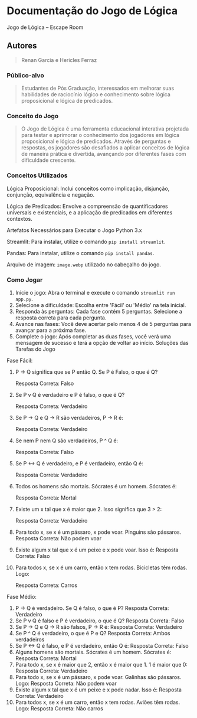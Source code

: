 # Documentação do Jogo de Lógica

Jogo de Lógica – Escape Room

## Autores

> Renan Garcia e Hericles Ferraz

### Público-alvo

> Estudantes de Pós Graduação, interessados em melhorar suas habilidades de raciocínio lógico e conhecimento sobre lógica proposicional e lógica de predicados.

### Conceito do Jogo

> O Jogo de Lógica é uma ferramenta educacional interativa projetada para testar e aprimorar o conhecimento dos jogadores em lógica proposicional e lógica de predicados. Através de perguntas e respostas, os jogadores são desafiados a aplicar conceitos de lógica de maneira prática e divertida, avançando por diferentes fases com dificuldade crescente.

### Conceitos Utilizados

Lógica Proposicional: Inclui conceitos como implicação, disjunção, conjunção, equivalência e negação.

Lógica de Predicados: Envolve a compreensão de quantificadores universais e existenciais, e a aplicação de predicados em diferentes contextos.

Artefatos Necessários para Executar o Jogo
Python 3.x

Streamlit: Para instalar, utilize o comando `pip install streamlit`.

Pandas: Para instalar, utilize o comando `pip install pandas`.

Arquivo de imagem: `image.webp` utilizado no cabeçalho do jogo.

### Como Jogar

1. Inicie o jogo: Abra o terminal e execute o comando `streamlit run app.py`.
2. Selecione a dificuldade: Escolha entre 'Fácil' ou 'Médio' na tela inicial.
3. Responda às perguntas: Cada fase contém 5 perguntas. Selecione a resposta correta para cada pergunta.
4. Avance nas fases: Você deve acertar pelo menos 4 de 5 perguntas para avançar para a próxima fase.
5. Complete o jogo: Após completar as duas fases, você verá uma mensagem de sucesso e terá a opção de voltar ao início.
Soluções das Tarefas do Jogo

Fase Fácil:

1. P -> Q significa que se P então Q. Se P é Falso, o que é Q?

   Resposta Correta: Falso

2. Se P v Q é verdadeiro e P é falso, o que é Q?

   Resposta Correta: Verdadeiro

3. Se P -> Q e Q -> R são verdadeiros, P -> R é:

   Resposta Correta: Verdadeiro

4. Se nem P nem Q são verdadeiros, P ^ Q é:

   Resposta Correta: Falso

5. Se P <-> Q é verdadeiro, e P é verdadeiro, então Q é:

   Resposta Correta: Verdadeiro

6. Todos os homens são mortais. Sócrates é um homem. Sócrates é:

   Resposta Correta: Mortal

7. Existe um x tal que x é maior que 2. Isso significa que 3 > 2:

   Resposta Correta: Verdadeiro

8. Para todo x, se x é um pássaro, x pode voar. Pinguins são pássaros. 
   Resposta Correta: Não podem voar

9. Existe algum x tal que x é um peixe e x pode voar. Isso é:
   Resposta Correta: Falso

10. Para todos x, se x é um carro, então x tem rodas. Bicicletas têm rodas. Logo:

    Resposta Correta: Carros


Fase Médio:
1. P -> Q é verdadeiro. Se Q é falso, o que é P?
   Resposta Correta: Verdadeiro
2. Se P v Q é falso e P é verdadeiro, o que é Q?
   Resposta Correta: Falso
3. Se P -> Q e Q -> R são falsos, P -> R é:
   Resposta Correta: Verdadeiro
4. Se P ^ Q é verdadeiro, o que é P e Q?
   Resposta Correta: Ambos verdadeiros
5. Se P <-> Q é falso, e P é verdadeiro, então Q é:
   Resposta Correta: Falso
6. Alguns homens são mortais. Sócrates é um homem. Sócrates é:
   Resposta Correta: Mortal
7. Para todo x, se x é maior que 2, então x é maior que 1. 1 é maior que 0:
   Resposta Correta: Verdadeiro
8. Para todo x, se x é um pássaro, x pode voar. Galinhas são pássaros. Logo:
   Resposta Correta: Não podem voar
9. Existe algum x tal que x é um peixe e x pode nadar. Isso é:
   Resposta Correta: Verdadeiro
10. Para todos x, se x é um carro, então x tem rodas. Aviões têm rodas. Logo:
    Resposta Correta: Não carros